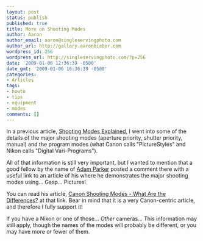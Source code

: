 ```yaml
---
layout: post
status: publish
published: true
title: More on Shooting Modes
author: Aaron
author_email: aaron@singleservingphoto.com
author_url: http://gallery.aaronbieber.com
wordpress_id: 256
wordpress_url: http://singleservingphoto.com/?p=256
date: '2009-01-06 12:36:39 -0500'
date_gmt: '2009-01-06 16:36:39 -0500'
categories:
- Articles
tags:
- howto
- tips
- equipment
- modes
comments: []
---
```

In a previous article, [Shooting Modes
Explained,](http://singleservingphoto.com/2007/05/29/be-a-control-freak-shooting-modes-explained/)
I went into some of the details of the major shooting modes (aperture
priority, shutter priority, manual) and the program modes (what Canon
calls "PictureStyles" and Nikon calls "Digital Vari-Programs").

All of that information is still very important, but I wanted to mention
that a good fellow by the name of [Adam
Parker](http://blogs.adamparkerphotography.com/blogs/) posted a comment
there with a useful link to an article of his where he demonstrates the
major shooting modes using... Gasp... Pictures!

You can read his article, [Canon Shooting Modes - What Are the
Differences?](http://blogs.adamparkerphotography.com/blog/Canon-Shooting-Modes-What-are-the-differences/29/)
at that link. Bear in mind that it is a very Canon-centric article, and
therefore I fully support it!

If you have a Nikon or one of those... _Other_ cameras... This
information may still apply, though the names of the modes will probably
be different, or you may have more or fewer of them.
